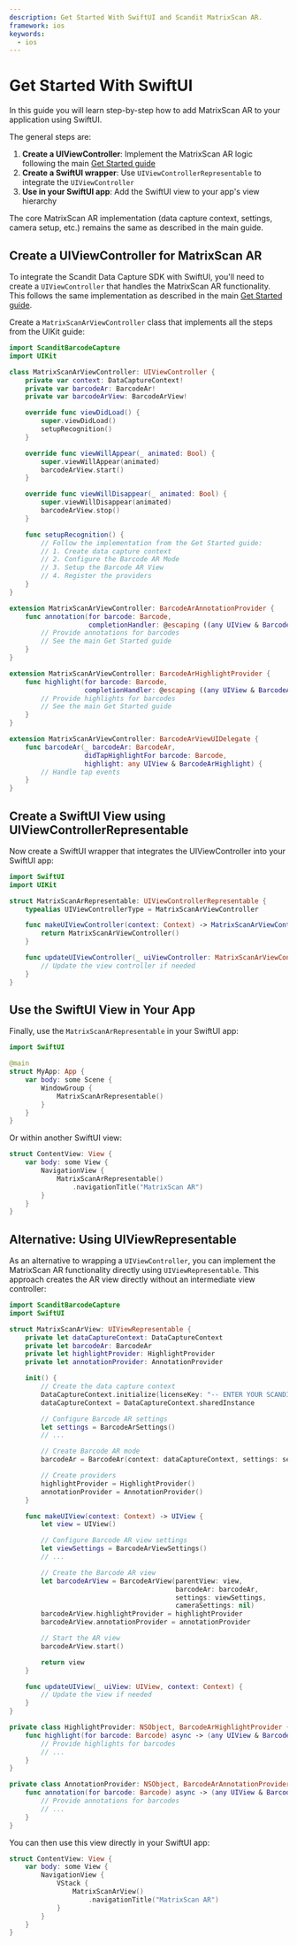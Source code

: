 ```yaml
---
description: Get Started With SwiftUI and Scandit MatrixScan AR.
framework: ios
keywords:
  - ios
---
```


# Get Started With SwiftUI

In this guide you will learn step-by-step how to add MatrixScan AR to your application using SwiftUI.

The general steps are:

1. **Create a UIViewController**: Implement the MatrixScan AR logic following the main [Get Started guide](./get-started.md)
2. **Create a SwiftUI wrapper**: Use `UIViewControllerRepresentable` to integrate the `UIViewController`
3. **Use in your SwiftUI app**: Add the SwiftUI view to your app's view hierarchy

The core MatrixScan AR implementation (data capture context, settings, camera setup, etc.) remains the same as described in the main guide.

## Create a UIViewController for MatrixScan AR

To integrate the Scandit Data Capture SDK with SwiftUI, you'll need to create a `UIViewController` that handles the MatrixScan AR functionality. This follows the same implementation as described in the main [Get Started guide](./get-started.md).

Create a `MatrixScanArViewController` class that implements all the steps from the UIKit guide:

```swift
import ScanditBarcodeCapture
import UIKit

class MatrixScanArViewController: UIViewController {
    private var context: DataCaptureContext!
    private var barcodeAr: BarcodeAr!
    private var barcodeArView: BarcodeArView!

    override func viewDidLoad() {
        super.viewDidLoad()
        setupRecognition()
    }

    override func viewWillAppear(_ animated: Bool) {
        super.viewWillAppear(animated)
        barcodeArView.start()
    }

    override func viewWillDisappear(_ animated: Bool) {
        super.viewWillDisappear(animated)
        barcodeArView.stop()
    }

    func setupRecognition() {
        // Follow the implementation from the Get Started guide:
        // 1. Create data capture context
        // 2. Configure the Barcode AR Mode
        // 3. Setup the Barcode AR View
        // 4. Register the providers
    }
}

extension MatrixScanArViewController: BarcodeArAnnotationProvider {
    func annotation(for barcode: Barcode,
                    completionHandler: @escaping ((any UIView & BarcodeArAnnotation)?) -> Void) {
        // Provide annotations for barcodes
        // See the main Get Started guide
    }
}

extension MatrixScanArViewController: BarcodeArHighlightProvider {
    func highlight(for barcode: Barcode,
                   completionHandler: @escaping ((any UIView & BarcodeArHighlight)?) -> Void) {
        // Provide highlights for barcodes
        // See the main Get Started guide
    }
}

extension MatrixScanArViewController: BarcodeArViewUIDelegate {
    func barcodeAr(_ barcodeAr: BarcodeAr,
                   didTapHighlightFor barcode: Barcode,
                   highlight: any UIView & BarcodeArHighlight) {
        // Handle tap events
    }
}
```

## Create a SwiftUI View using UIViewControllerRepresentable

Now create a SwiftUI wrapper that integrates the UIViewController into your SwiftUI app:

```swift
import SwiftUI
import UIKit

struct MatrixScanArRepresentable: UIViewControllerRepresentable {
    typealias UIViewControllerType = MatrixScanArViewController

    func makeUIViewController(context: Context) -> MatrixScanArViewController {
        return MatrixScanArViewController()
    }

    func updateUIViewController(_ uiViewController: MatrixScanArViewController, context: Context) {
        // Update the view controller if needed
    }
}
```

## Use the SwiftUI View in Your App

Finally, use the `MatrixScanArRepresentable` in your SwiftUI app:

```swift
import SwiftUI

@main
struct MyApp: App {
    var body: some Scene {
        WindowGroup {
            MatrixScanArRepresentable()
        }
    }
}
```

Or within another SwiftUI view:

```swift
struct ContentView: View {
    var body: some View {
        NavigationView {
            MatrixScanArRepresentable()
                .navigationTitle("MatrixScan AR")
        }
    }
}
```

## Alternative: Using UIViewRepresentable

As an alternative to wrapping a `UIViewController`, you can implement the MatrixScan AR functionality directly using `UIViewRepresentable`. This approach creates the AR view directly without an intermediate view controller:

```swift
import ScanditBarcodeCapture
import SwiftUI

struct MatrixScanArView: UIViewRepresentable {
    private let dataCaptureContext: DataCaptureContext
    private let barcodeAr: BarcodeAr
    private let highlightProvider: HighlightProvider
    private let annotationProvider: AnnotationProvider

    init() {
        // Create the data capture context
        DataCaptureContext.initialize(licenseKey: "-- ENTER YOUR SCANDIT LICENSE KEY HERE --")
        dataCaptureContext = DataCaptureContext.sharedInstance

        // Configure Barcode AR settings
        let settings = BarcodeArSettings()
        // ...

        // Create Barcode AR mode
        barcodeAr = BarcodeAr(context: dataCaptureContext, settings: settings)

        // Create providers
        highlightProvider = HighlightProvider()
        annotationProvider = AnnotationProvider()
    }

    func makeUIView(context: Context) -> UIView {
        let view = UIView()

        // Configure Barcode AR view settings
        let viewSettings = BarcodeArViewSettings()
        // ...

        // Create the Barcode AR view
        let barcodeArView = BarcodeArView(parentView: view,
                                          barcodeAr: barcodeAr,
                                          settings: viewSettings,
                                          cameraSettings: nil)
        barcodeArView.highlightProvider = highlightProvider
        barcodeArView.annotationProvider = annotationProvider

        // Start the AR view
        barcodeArView.start()

        return view
    }

    func updateUIView(_ uiView: UIView, context: Context) {
        // Update the view if needed
    }
}

private class HighlightProvider: NSObject, BarcodeArHighlightProvider {
    func highlight(for barcode: Barcode) async -> (any UIView & BarcodeArHighlight)? {
        // Provide highlights for barcodes
        // ...
    }
}

private class AnnotationProvider: NSObject, BarcodeArAnnotationProvider {
    func annotation(for barcode: Barcode) async -> (any UIView & BarcodeArAnnotation)? {
        // Provide annotations for barcodes
        // ...
    }
}
```

You can then use this view directly in your SwiftUI app:

```swift
struct ContentView: View {
    var body: some View {
        NavigationView {
            VStack {
                MatrixScanArView()
                    .navigationTitle("MatrixScan AR")
            }
        }
    }
}
```